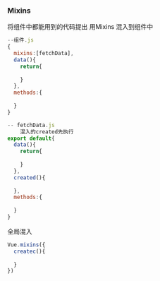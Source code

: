### Mixins

将组件中都能用到的代码提出 用Mixins 混入到组件中



```js
--组件.js
{
  mixins:[fetchData],
  data(){
    return{
      
    }
  },
  methods:{
    
  }
}
```

```js
-- fetchData.js
	混入的created先执行
export default{
  data(){
    return{
      
    }
  },
  created(){
    
  },
  methods:{
    
  }
}
```



全局混入

```js
Vue.mixins({
  createc(){
    
  }
})
```

